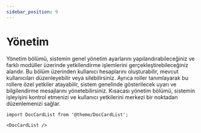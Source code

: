 ```yaml
---
sidebar_position: 9
---
```


# Yönetim

Yönetim bölümü, sistemin genel yönetim ayarlarını yapılandırabileceğiniz ve farklı modüller üzerinde yetkilendirme işlemlerini gerçekleştirebileceğiniz alandır. Bu bölüm üzerinden kullanıcı hesaplarını oluşturabilir, mevcut kullanıcıları düzenleyebilir veya silebilirsiniz. Ayrıca roller tanımlayarak bu rollere özel yetkiler atayabilir, sistem genelinde gösterilecek uyarı ve bilgilendirme mesajlarını yönetebilirsiniz. Kısacası yönetim bölümü, sistemin işleyişini kontrol etmenizi ve kullanıcı yetkilerini merkezi bir noktadan düzenlemenizi sağlar.

```mdx-code-block
import DocCardList from '@theme/DocCardList';

<DocCardList />
```
